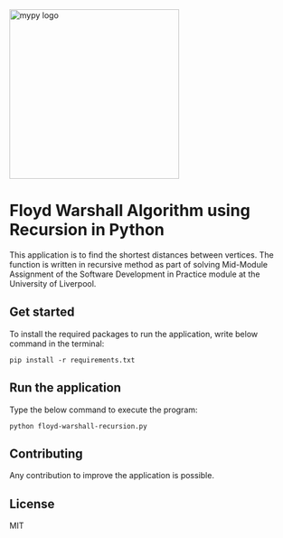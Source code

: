 <img src="https://www.liverpool.ac.uk/logo-size-test/full-colour.svg" alt="mypy logo" width="300px"/>

Floyd Warshall Algorithm using Recursion in Python
=======================================

This application is to find the shortest distances between vertices. The function is written in recursive method as part of solving Mid-Module Assignment of the Software Development in Practice module at the University of Liverpool.

Get started
-------------

To install the required packages to run the application, write below command in the terminal:

    pip install -r requirements.txt

Run the application
-----------

Type the below command to execute the program:

    python floyd-warshall-recursion.py

Contributing
------------

Any contribution to improve the application is possible.

License
------------

MIT